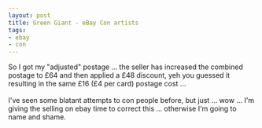 ```yaml
--- 
layout: post
title: Green Giant - eBay Con artists
tags: 
- ebay
- con
---
```

<div style=''>So I got my "adjusted" postage ... the seller has increased the
combined postage to £64 and then applied a £48 discount, yeh you
guessed it resulting in the same £16 (£4 per card) postage cost ...<br /><br />I've
seen some blatant attempts to con people before, but just ... wow ...
I'm giving the selling on ebay time to correct this ... otherwise I'm
going to name and shame.<br /></div>
